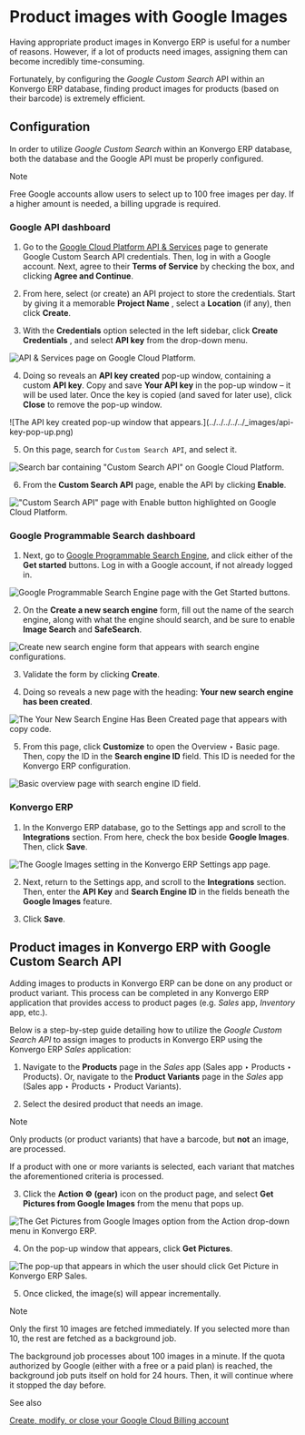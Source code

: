 # Product images with Google Images

Having appropriate product images in Konvergo ERP is useful for a number of reasons.
However, if a lot of products need images, assigning them can become
incredibly time-consuming.

Fortunately, by configuring the _Google Custom Search_ API within an Konvergo ERP
database, finding product images for products (based on their barcode) is
extremely efficient.

## Configuration

In order to utilize _Google Custom Search_ within an Konvergo ERP database, both the
database and the Google API must be properly configured.

<div class="alert alert-primary">
<p class="alert-title">
Note</p><p>Free Google accounts allow users to select up to 100 free images per day. If a higher amount is
needed, a billing upgrade is required.</p>
</div>

### Google API dashboard

  1. Go to the [Google Cloud Platform API & Services](https://console.developers.google.com/) page to generate Google Custom Search API credentials. Then, log in with a Google account. Next, agree to their **Terms of Service** by checking the box, and clicking **Agree and Continue**.

  2. From here, select (or create) an API project to store the credentials. Start by giving it a memorable **Project Name** , select a **Location** (if any), then click **Create**.

  3. With the **Credentials** option selected in the left sidebar, click **Create Credentials** , and select **API key** from the drop-down menu.

![API & Services page on Google Cloud
Platform.](../../../../../_images/credentials-api-key.png)

  4. Doing so reveals an **API key created** pop-up window, containing a custom **API key**. Copy and save **Your API key** in the pop-up window – it will be used later. Once the key is copied (and saved for later use), click **Close** to remove the pop-up window.

![The API key created pop-up window that appears.](../../../../../_images/api-
key-pop-up.png)

  5. On this page, search for `Custom Search API`, and select it.

![Search bar containing "Custom Search API" on Google Cloud
Platform.](../../../../../_images/custom-search-api-search-bar.png)

  6. From the **Custom Search API** page, enable the API by clicking **Enable**.

!["Custom Search API" page with Enable button highlighted on Google Cloud
Platform.](../../../../../_images/gcp-custom-search-api-page.png)

### Google Programmable Search dashboard

  1. Next, go to [Google Programmable Search Engine](https://programmablesearchengine.google.com/), and click either of the **Get started** buttons. Log in with a Google account, if not already logged in.

![Google Programmable Search Engine page with the Get Started
buttons.](../../../../../_images/google-pse-get-started.png)

  2. On the **Create a new search engine** form, fill out the name of the search engine, along with what the engine should search, and be sure to enable **Image Search** and **SafeSearch**.

![Create new search engine form that appears with search engine
configurations.](../../../../../_images/create-new-search.png)

  3. Validate the form by clicking **Create**.

  4. Doing so reveals a new page with the heading: **Your new search engine has been created**.

![The Your New Search Engine Has Been Created page that appears with copy
code.](../../../../../_images/new-search-engine-has-been-created.png)

  5. From this page, click **Customize** to open the Overview ‣ Basic page. Then, copy the ID in the **Search engine ID** field. This ID is needed for the Konvergo ERP configuration.

![Basic overview page with search engine ID
field.](../../../../../_images/basic-overview-search-engine-id.png)

### Konvergo ERP

  1. In the Konvergo ERP database, go to the Settings app and scroll to the **Integrations** section. From here, check the box beside **Google Images**. Then, click **Save**.

![The Google Images setting in the Konvergo ERP Settings app
page.](../../../../../_images/google-images-setting.png)

  2. Next, return to the Settings app, and scroll to the **Integrations** section. Then, enter the **API Key** and **Search Engine ID** in the fields beneath the **Google Images** feature.

  3. Click **Save**.

## Product images in Konvergo ERP with Google Custom Search API

Adding images to products in Konvergo ERP can be done on any product or product
variant. This process can be completed in any Konvergo ERP application that provides
access to product pages (e.g. _Sales_ app, _Inventory_ app, etc.).

Below is a step-by-step guide detailing how to utilize the _Google Custom
Search API_ to assign images to products in Konvergo ERP using the Konvergo ERP _Sales_
application:

  1. Navigate to the **Products** page in the _Sales_ app (Sales app ‣ Products ‣ Products). Or, navigate to the **Product Variants** page in the _Sales_ app (Sales app ‣ Products ‣ Product Variants).

  2. Select the desired product that needs an image.

<div class="alert alert-primary">
<p class="alert-title">
Note</p><p>Only products (or product variants) that have a barcode, but <b>not</b> an image, are processed.</p>
<p>If a product with one or more variants is selected, each variant that matches the
aforementioned criteria is processed.</p>
</div>

  3. Click the **Action ⚙️ (gear)** icon on the product page, and select **Get Pictures from Google Images** from the menu that pops up.

![The Get Pictures from Google Images option from the Action drop-down menu in
Konvergo ERP.](../../../../../_images/get-pictures-from-google-action.png)

  4. On the pop-up window that appears, click **Get Pictures**.

![The pop-up that appears in which the user should click Get Picture in Konvergo ERP
Sales.](../../../../../_images/click-get-picture-from-pop-up.png)

  5. Once clicked, the image(s) will appear incrementally.

<div class="alert alert-primary">
<p class="alert-title">
Note</p><p>Only the first 10 images are fetched immediately. If you selected more than 10, the rest are
fetched as a background job.</p>
<p>The background job processes about 100 images in a minute. If the quota authorized by Google
(either with a free or a paid plan) is reached, the background job puts itself on hold for 24
hours. Then, it will continue where it stopped the day before.</p>
</div>

<div class="alert alert-secondary">
<p class="alert-title">
See also</p><p><a href="https://cloud.google.com/billing/docs/how-to/manage-billing-account">Create, modify, or close your Google Cloud Billing account</a></p>
</div>


